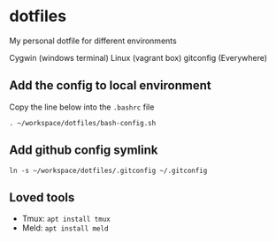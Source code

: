 # dotfiles
My personal dotfile for different environments

Cygwin (windows terminal)
Linux (vagrant box)
gitconfig (Everywhere)

## Add the config to local environment

Copy the line below into the `.bashrc` file

```console 
. ~/workspace/dotfiles/bash-config.sh  
```

## Add github config symlink

```console 
ln -s ~/workspace/dotfiles/.gitconfig ~/.gitconfig
```

## Loved tools

- Tmux: `apt install tmux`
- Meld: `apt install meld`
